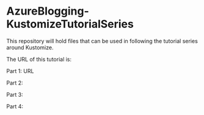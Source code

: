 # AzureBlogging-KustomizeTutorialSeries
This repository will hold files that can be used in following the tutorial series around Kustomize. 

The URL of this tutorial is:

Part 1: URL

Part 2:

Part 3: 

Part 4:
